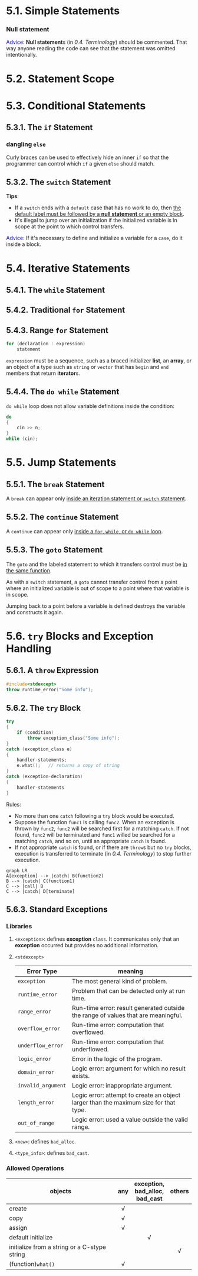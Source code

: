 # 5.1. Simple Statements

### Null statement

<font color="blue">Advice</font>: **Null statement**s (in *0.4. Terminology*) should be commented. That way anyone reading the code can see that the statement was omitted intentionally.

# 5.2. Statement Scope

# 5.3. Conditional Statements

## 5.3.1. The `if` Statement

### dangling `else`

Curly braces can be used to effectively hide an inner `if` so that the programmer can control which `if` a given `else` should match.

## 5.3.2. The `switch` Statement

**Tips**:

- If a `switch` ends with a `default` case that has no work to do, then <u>the default label must be followed by a **null statement** or an empty block</u>.
- It's illegal to jump over an initialization if the initialized variable is in scope at the point to which control transfers.

<font color="blue">Advice</font>: If it's necessary to define and initialize a variable for a `case`, do it inside a block.

# 5.4. Iterative Statements

## 5.4.1. The `while` Statement

## 5.4.2. Traditional `for` Statement

## 5.4.3. Range `for` Statement

```c++
for (declaration : expression)
    statement
```

`expression` must be a sequence, such as a braced initializer **list**, an **array**, or an object of a type such as `string` or `vector` that has `begin` and `end` members that return **iterator**s.

## 5.4.4. The `do while` Statement

`do while` loop does not allow variable definitions inside the condition:

```c++
do
{
    cin >> n;
}
while (cin);
```

# 5.5. Jump Statements

## 5.5.1. The `break` Statement

A `break` can appear only <u>inside an iteration statement or `switch` statement</u>.

## 5.5.2. The `continue` Statement

A `continue` can appear only <u>inside a `for`, `while`, or `do while` loop</u>.

## 5.5.3. The `goto` Statement

The `goto` and the labeled statement to which it transfers control must be <u>in the same function</u>.

As with a `switch` statement, a `goto` cannot transfer control from a point where an initialized variable is out of scope to a point where that variable is in scope.

Jumping back to a point before a variable is defined destroys the variable and constructs it again.

# 5.6. `try` Blocks and Exception Handling

## 5.6.1. A `throw` Expression

```c++
#include<stdexcept>
throw runtime_error("Some info");
```

## 5.6.2. The `try` Block

```c++
try
{
    if (condition)
        throw exception_class("Some info");
}
catch (exception_class e)
{
    handler-statements;
    e.what();	// returns a copy of string
}
catch (exception-declaration)
{
    handler-statements
}
```

Rules:

- No more than one `catch` following a `try` block would be executed. 
- Suppose the function `func1` is calling `func2`. When an exception is thrown by `func2`, `func2` will be searched first for a matching `catch`. If not found, `func2` will be terminated and `func1` willed be searched for a matching `catch`, and so on, until an appropriate `catch` is found.
- If not appropriate `catch` is found, or if there are `throw`s but no `try` blocks, execution is transferred to terminate (in *0.4. Terminology*) to stop further execution.

```mermaid
graph LR
A[exception] --> |catch| B(function2)
B --> |catch| C(function1)
C --> |call| B
C --> |catch| D[terminate]
```

## 5.6.3. Standard Exceptions

### Libraries

1. `<exception>`: defines **exception** `class`. It communicates only that an **exception** occurred but provides no additional information.

2. `<stdexcept>`

   | Error Type         | meaning                                                      |
   | ------------------ | ------------------------------------------------------------ |
   | `exception`        | The most general kind of problem.                            |
   | `runtime_error`    | Problem that can be detected only at run  time.              |
   | `range_error`      | Run-time error: result generated outside the  range of values that are meaningful. |
   | `overflow_error`   | Run-time error: computation that overflowed.                 |
   | `underflow_error`  | Run-time error: computation that underflowed.                |
   | `logic_error`      | Error in the logic of the program.                           |
   | `domain_error`     | Logic error: argument for which no result  exists.           |
   | `invalid_argument` | Logic error: inappropriate argument.                         |
   | `length_error`     | Logic error: attempt to create an object  larger than the maximum size for that type. |
   | `out_of_range`     | Logic error: used a value outside the valid  range.          |

3. `<new>`: defines `bad_alloc`.
4. `<type_info>`: defines `bad_cast`.

### Allowed Operations

| objects                                       | any  | exception,<br />bad_alloc,<br />bad_cast | others |
| --------------------------------------------- | :--: | :--------------------------------------: | :----: |
| create                                        |  √   |                                          |        |
| copy                                          |  √   |                                          |        |
| assign                                        |  √   |                                          |        |
| default initialize                            |      |                    √                     |        |
| initialize from a string or a  C-stype string |      |                                          |   √    |
| (function)`what()`                            |  √   |                                          |        |